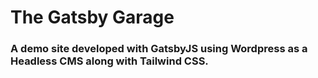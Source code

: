 <h1>
  The Gatsby Garage
</h1>

<h3>
A demo site developed with GatsbyJS using Wordpress as a Headless CMS along with Tailwind CSS.
</h3>

